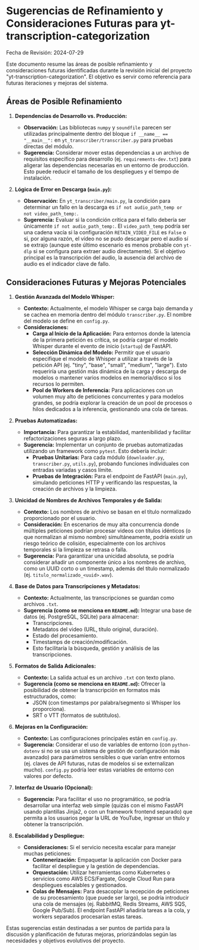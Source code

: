 # Sugerencias de Refinamiento y Consideraciones Futuras para yt-transcription-categorization

Fecha de Revisión: 2024-07-29

Este documento resume las áreas de posible refinamiento y consideraciones futuras identificadas durante la revisión inicial del proyecto "yt-transcription-categorization". El objetivo es servir como referencia para futuras iteraciones y mejoras del sistema.

## Áreas de Posible Refinamiento

1.  **Dependencias de Desarrollo vs. Producción:**
    *   **Observación:** Las bibliotecas `numpy` y `soundfile` parecen ser utilizadas principalmente dentro del bloque `if __name__ == "__main__":` en `yt_transcriber/transcriber.py` para pruebas directas del módulo.
    *   **Sugerencia:** Considerar mover estas dependencias a un archivo de requisitos específico para desarrollo (ej. `requirements-dev.txt`) para aligerar las dependencias necesarias en un entorno de producción. Esto puede reducir el tamaño de los despliegues y el tiempo de instalación.

2.  **Lógica de Error en Descarga (`main.py`):**
    *   **Observación:** En `yt_transcriber/main.py`, la condición para determinar un fallo en la descarga es `if not audio_path_temp or not video_path_temp:`.
    *   **Sugerencia:** Evaluar si la condición crítica para el fallo debería ser únicamente `if not audio_path_temp:`. El `video_path_temp` podría ser una cadena vacía si la configuración `RETAIN_VIDEO_FILE` es `False` o si, por alguna razón, el vídeo no se pudo descargar pero el audio sí se extrajo (aunque este último escenario es menos probable con `yt-dlp` si se configura para extraer audio directamente). Si el objetivo principal es la transcripción del audio, la ausencia del archivo de audio es el indicador clave de fallo.

## Consideraciones Futuras y Mejoras Potenciales

1.  **Gestión Avanzada del Modelo Whisper:**
    *   **Contexto:** Actualmente, el modelo Whisper se carga bajo demanda y se cachea en memoria dentro del módulo `transcriber.py`. El nombre del modelo se define en `config.py`.
    *   **Consideraciones:**
        *   **Carga al Inicio de la Aplicación:** Para entornos donde la latencia de la primera petición es crítica, se podría cargar el modelo Whisper durante el evento de inicio (`startup`) de FastAPI.
        *   **Selección Dinámica del Modelo:** Permitir que el usuario especifique el modelo de Whisper a utilizar a través de la petición API (ej. "tiny", "base", "small", "medium", "large"). Esto requeriría una gestión más dinámica de la carga y descarga de modelos o mantener varios modelos en memoria/disco si los recursos lo permiten.
        *   **Pool de Workers de Inferencia:** Para aplicaciones con un volumen muy alto de peticiones concurrentes y para modelos grandes, se podría explorar la creación de un pool de procesos o hilos dedicados a la inferencia, gestionando una cola de tareas.

2.  **Pruebas Automatizadas:**
    *   **Importancia:** Para garantizar la estabilidad, mantenibilidad y facilitar refactorizaciones seguras a largo plazo.
    *   **Sugerencia:** Implementar un conjunto de pruebas automatizadas utilizando un framework como `pytest`. Esto debería incluir:
        *   **Pruebas Unitarias:** Para cada módulo (`downloader.py`, `transcriber.py`, `utils.py`), probando funciones individuales con entradas variadas y casos límite.
        *   **Pruebas de Integración:** Para el endpoint de FastAPI (`main.py`), simulando peticiones HTTP y verificando las respuestas, la creación de archivos y la limpieza.

3.  **Unicidad de Nombres de Archivos Temporales y de Salida:**
    *   **Contexto:** Los nombres de archivo se basan en el título normalizado proporcionado por el usuario.
    *   **Consideración:** En escenarios de muy alta concurrencia donde múltiples peticiones podrían procesar videos con títulos idénticos (o que normalizan al mismo nombre) simultáneamente, podría existir un riesgo teórico de colisión, especialmente con los archivos temporales si la limpieza se retrasa o falla.
    *   **Sugerencia:** Para garantizar una unicidad absoluta, se podría considerar añadir un componente único a los nombres de archivo, como un UUID corto o un timestamp, además del título normalizado (ej. `titulo_normalizado_<uuid>.wav`).

4.  **Base de Datos para Transcripciones y Metadatos:**
    *   **Contexto:** Actualmente, las transcripciones se guardan como archivos `.txt`.
    *   **Sugerencia (como se menciona en `README.md`):** Integrar una base de datos (ej. PostgreSQL, SQLite) para almacenar:
        *   Transcripciones.
        *   Metadatos del video (URL, título original, duración).
        *   Estado del procesamiento.
        *   Timestamps de creación/modificación.
        *   Esto facilitaría la búsqueda, gestión y análisis de las transcripciones.

5.  **Formatos de Salida Adicionales:**
    *   **Contexto:** La salida actual es un archivo `.txt` con texto plano.
    *   **Sugerencia (como se menciona en `README.md`):** Ofrecer la posibilidad de obtener la transcripción en formatos más estructurados, como:
        *   JSON (con timestamps por palabra/segmento si Whisper los proporciona).
        *   SRT o VTT (formatos de subtítulos).

6.  **Mejoras en la Configuración:**
    *   **Contexto:** Las configuraciones principales están en `config.py`.
    *   **Sugerencia:** Considerar el uso de variables de entorno (con `python-dotenv` si no se usa un sistema de gestión de configuración más avanzado) para parámetros sensibles o que varían entre entornos (ej. claves de API futuras, rutas de modelos si se externalizan mucho). `config.py` podría leer estas variables de entorno con valores por defecto.

7.  **Interfaz de Usuario (Opcional):**
    *   **Sugerencia:** Para facilitar el uso no programático, se podría desarrollar una interfaz web simple (quizás con el mismo FastAPI usando plantillas Jinja2, o con un framework frontend separado) que permita a los usuarios pegar la URL de YouTube, ingresar un título y obtener la transcripción.

8.  **Escalabilidad y Despliegue:**
    *   **Consideraciones:** Si el servicio necesita escalar para manejar muchas peticiones:
        *   **Contenerización:** Empaquetar la aplicación con Docker para facilitar el despliegue y la gestión de dependencias.
        *   **Orquestación:** Utilizar herramientas como Kubernetes o servicios como AWS ECS/Fargate, Google Cloud Run para despliegues escalables y gestionados.
        *   **Colas de Mensajes:** Para desacoplar la recepción de peticiones de su procesamiento (que puede ser largo), se podría introducir una cola de mensajes (ej. RabbitMQ, Redis Streams, AWS SQS, Google Pub/Sub). El endpoint FastAPI añadiría tareas a la cola, y workers separados procesarían estas tareas.

Estas sugerencias están destinadas a ser puntos de partida para la discusión y planificación de futuras mejoras, priorizándolas según las necesidades y objetivos evolutivos del proyecto.
